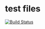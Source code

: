# test files
[![Build Status](http://104.130.13.95/buildStatus/icon?job=webhook)](http://104.130.13.95/job/webhook/)
